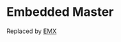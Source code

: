 # Embedded Master

Replaced by [EMX](http://docs.ghielectronics.com/hardware/legacy/netmf/emx.html)
